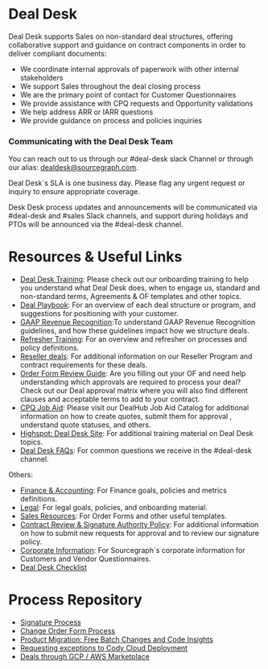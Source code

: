 # Deal Desk

Deal Desk supports Sales on non-standard deal structures, offering collaborative support and guidance on contract components in order to deliver compliant
documents:

- We coordinate internal approvals of paperwork with other internal stakeholders
- We support Sales throughout the deal closing process
- We are the primary point of contact for Customer Questionnaires
- We provide assistance with CPQ requests and Opportunity validations
- We help address ARR or IARR questions
- We provide guidance on process and policies inquiries

### Communicating with the Deal Desk Team

You can reach out to us through our #deal-desk slack Channel or through our alias: dealdesk@sourcegraph.com.

Deal Desk´s SLA is one business day. Please flag any urgent request or inquiry to ensure appropriate coverage.

Desk Desk process updates and announcements will be communicated via #deal-desk and #sales Slack channels, and support during holidays and PTOs will be announced via the #deal-desk channel.

# Resources & Useful Links

- [Deal Desk Training](https://docs.google.com/presentation/d/1yFUDU9ZOXlcK4qCs8mfUWWCtFU-cGISq5GclhsGwl2E/edit#slide=id.gd9f22cf30f_2_446): Please check out our onboarding training to help you understand what Deal Desk does, when to engage us, standard and non-standard terms, Agreements & OF templates and other topics.
- [Deal Playbook](https://docs.google.com/document/d/1qDNNkZoWvrFM3Q4uvipR57GY2HEeoXZsTukk9pSKgoM/edit#): For an overview of each deal structure or program, and suggestions for positioning with your customer.
- [GAAP Revenue Recognition](https://docs.google.com/presentation/d/1SsxrvChDif8ZzzoKK3l4W704V17t055em4H8ZahrsbU/edit#slide=id.g18a0cfac4ca_0_1):To understand GAAP Revenue Recognition guidelines, and how these guidelines impact how we structure deals.
- [Refresher Training](https://docs.google.com/presentation/d/1KDKSMfzhYPQBMkKa9FugFGLoFTQs8xCZDj77xDJ6Vbo/edit#slide=id.gd9f22cf30f_2_446): For an overview and refresher on processes and policy definitions.
- [Reseller deals](https://docs.google.com/document/d/1Cd9j7_MNn8KqJPTEE-A8yjNt6uuD8VnK-M_UJhzM3Ug/edit): For additional information on our Reseller Program and contract requirements for these deals.
- [Order Form Review Guide](https://docs.google.com/document/d/1xOFBtx3Me592fEVAp6SPDCosGtp--0fdVsaHPFx3SCs/edit): Are you filling out your OF and need help understanding which approvals are required to process your deal? Check out our Deal approval matrix where you will also find different clauses and acceptable terms to add to your contract.
- [CPQ Job Aid](https://docs.google.com/document/d/1Lp_0Y6g6AR0p5jpMVXkANQvxWv26Eutik-dTIaeQJfc/edit#): Please visit our DealHub Job Aid Catalog for additional information on how to create quotes, submit them for approval , understand quote statuses, and others.
- [Highspot: Deal Desk Site](https://sourcegraph.highspot.com/items/634db997eb5f7d699da90277?lfrm=srp.0): For additional training material on Deal Desk topics.
- [Deal Desk FAQs](deal-desk-faqs.md): For common questions we receive in the #deal-desk channel.

Others:

- [Finance & Accounting](../index.md): For Finance goals, policies and metrics definitions.
- [Legal](../../../departments/legal/index.md): For legal goals, policies, and onboarding material.
- [Sales Resources](../../../departments/sales/tools/salesresources.md): For Order Forms and other useful templates.
- [Contract Review & Signature Authority Policy](../../../departments/legal/process/ContractReviewandSignatureAuthorityPolicy.md): For additional information on how to submit new requests for approval and to review our signature policy.
- [Corporate Information](https://docs.google.com/document/d/1YbtEh5xpzWh5gbslHoQ1VS_02c4HIumS0PISfpAdU2M/edit): For Sourcegraph´s corporate information for Customers and Vendor Questionnaires.
- [Deal Desk Checklist](https://docs.google.com/document/d/1qvibhsszdIRFl-GFEdgsH5zXe8bQQWgaKgtzbLOGbmA/edit)

# Process Repository

- [Signature Process](https://docs.google.com/document/d/1ZyD-sWphRdJkzz5fo-aI2pOGv5ZnxABj4v2VWfmqIcc/edit#)
- [Change Order Form Process](https://docs.google.com/document/d/1dVbbMmad94eeKHGNqM3IU4h-c4ky2Bdt53EPrGzzB9Y/edit)
- [Product Migration: Free Batch Changes and Code Insights](https://docs.google.com/document/d/1sQmxjMSx9o0Dy8sHP_MEHQ3wl6zWZBJPRmgADDnqOcY/edit)
- [Requesting exceptions to Cody Cloud Deployment](https://docs.google.com/document/d/1x-GeJQ8l-dMclFK1P7q6fUPGImIfGmQ-dTtEf8KCOis/edit)
- [Deals through GCP / AWS Marketplace](https://docs.google.com/document/d/1hNAeneSwOMNqGJXGhpiiMnj08ObiYpmIVW2Lb0p4abI/edit)
